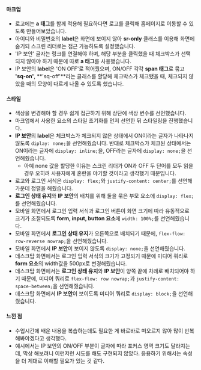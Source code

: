 #### 마크업
- 로고에는 **a 태그**를 함께 적용해 필요하다면 로고를 클릭해 홈페이지로 이동할 수 있도록 만들어보았습니다.
- 아이디와 비밀번호의 **label**은 화면에 보이지 않아 **sr-only** 클래스를 이용해 화면에 숨기되 스크린 리더로는 접근 가능하도록 설정했습니다.
- 'IP 보안' 글자는 링크를 연결해야 하며, 해당 부분을 클릭했을 때 체크박스가 선택되지 않아야 하기 때문에 따로 **a 태그**를 사용했습니다.
- IP 보안의 **label**은 'ON OFF'로 적어줬으며, ON/OFF 각각 **span 태그**로 묶고 **'sq-on'**, **'sq-off'**라는 클래스를 할당해 체크박스가 체크됐을 때, 체크되지 않았을 때의 모양이 다르게 나올 수 있도록 했습니다.

#### 스타일
- 색상을 변경해야 할 경우 쉽게 접근하기 위해 상단에 색상 변수를 선언했습니다.
- 마크업에서 사용한 요소의 스타일 초기화를 먼저 선언한 뒤 스타일링을 진행했습니다.
- **IP 보안**의 **label**은 체크박스가 체크되지 않은 상태에서 ON이라는 글자가 나타나지 않도록 `diplay: none;`을 선언해줬습니다. 반대로 체크박스가 체크된 상태에서는 ON이라는 글자에 `display: inline;`을, OFF라는 글자에 `display: none;`을 선언해줬습니다.
  - 아예 none 값을 할당한 이유는 스크린 리더가 ON과 OFF 두 단어를 모두 읽을 경우 오히려 사용자에게 혼란을 야기할 것이라고 생각했기 때문입니다.
- 로고와 로그인 서식은 `display: flex;`와 `justify-content: center;`를 선언해 가운데 정렬을 해줬습니다.
- **로그인 상태 유지**와 **IP 보안**의 배치를 위해 둘을 묶은 부모 요소에 `display: flex;`를 선언해줬습니다.
- 모바일 화면에서 로그인 입력 서식과 로그인 버튼이 화면 크기에 따라 유동적으로 크기가 조절되도록 **form, input, button 요소**에 `width: 100%;`를 선언해줬습니다.
- 모바일 화면에서 **로그인 상태 유지**가 오른쪽으로 배치되기 때문에, `flex-flow: row-reverse nowrap;`을 선언해줬습니다.
- 모바일 화면에서 **IP 보안**이 보이지 않도록 `display: none;`을 선언해줬습니다.
- 데스크탑 화면에서는 로그인 입력 서식의 크기가 고정되기 때문에 미디어 쿼리로 **form 요소**의 width값을 500px로 변경해줬습니다.
- 데스크탑 화면에서는 **로그인 상태 유지**와 **IP 보안**이 양쪽 끝에 차례로 배치되어야 하기 때문에, 미디어 쿼리로 `flex-flow: row nowrap;`과 `justify-content: space-between;`을 선언해줬습니다.
- 데스크탑 화면에서 **IP 보안**이 보이도록 미디어 쿼리로 `display: block;`을 선언해줬습니다.

#### 느낀 점
- 수업시간에 배운 내용을 복습하는데도 필요한 게 바로바로 떠오르지 않아 많이 반복해봐야겠다고 생각했다.
- 예시에서는 IP 보안의 ON/OFF 부분이 글자에 따라 포커스 영역 크기도 달라지는데, 막상 해보려니 이런저런 시도를 해도 구현되지 않았다. 응용하기 위해서는 속성을 더 제대로 이해할 필요가 있는 것 같다.